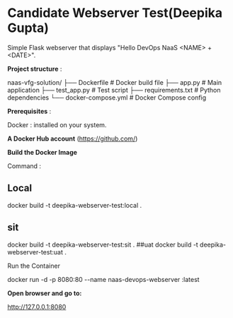 # Candidate Webserver Test(Deepika Gupta)

Simple Flask webserver that displays "Hello DevOps NaaS &lt;NAME&gt; + &lt;DATE&gt;".

<B>Project structure</B> : 

naas-vfg-solution/
├── Dockerfile # Docker build file
├── app.py # Main application
├── test_app.py # Test script
├── requirements.txt # Python dependencies
└── docker-compose.yml # Docker Compose config

    
<B>Prerequisites</B> :

Docker :
 installed on your system.

<B>A Docker Hub account</B> (https://github.com/)

<B>Build the Docker Image </B>

Command :  

## Local
docker build -t deepika-webserver-test:local .
## sit
docker build -t deepika-webserver-test:sit .
##uat
docker build -t deepika-webserver-test:uat .


Run the Container

docker run -d -p 8080:80 --name naas-devops-webserver <deepika-Webserver-Test>:latest

<B>Open browser and go to:</B>

http://127.0.0.1:8080


